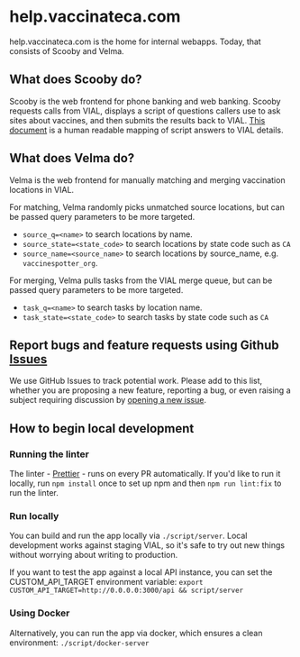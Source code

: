 # help.vaccinateca.com

help.vaccinateca.com is the home for internal webapps. Today, that consists of Scooby and Velma.

## What does Scooby do?

Scooby is the web frontend for phone banking and web banking. Scooby requests calls from VIAL, 
displays a script of questions callers use to ask sites about vaccines, and then submits the results back to VIAL.
[This document](apimapping.md) is a human readable mapping of script answers to VIAL details.

## What does Velma do?

Velma is the web frontend for manually matching and merging vaccination locations in VIAL. 

For matching, Velma randomly picks unmatched source locations, but can be passed query parameters to be more targeted.
- `source_q=<name>` to search locations by name.
- `source_state=<state_code>` to search locations by state code such as `CA`
- `source_name=<source_name>` to search locations by source_name, e.g. `vaccinespotter_org`.

For merging, Velma pulls tasks from the VIAL merge queue, but can be passed query parameters to be more targeted.
- `task_q=<name>` to search tasks by location name.
- `task_state=<state_code>` to search tasks by state code such as `CA`

## Report bugs and feature requests using Github [Issues](https://github.com/CAVaccineInventory/help.vaccinate/issues)

We use GitHub Issues to track potential work. Please add to this list,
whether you are proposing a new feature, reporting a bug, or even
raising a subject requiring discussion by [opening a new
issue](https://github.com/CAVaccineInventory/help.vaccinate/issues/new).

## How to begin local development

### Running the linter

The linter - [Prettier](https://prettier.io/) - runs on every PR
automatically. If you'd like to run it locally, run `npm install` once
to set up npm and then `npm run lint:fix` to run the linter.

### Run locally

You can build and run the app locally via `./script/server`. Local
development works against staging VIAL, so it's safe to try out new
things without worrying about writing to production.

If you want to test the app against a local API instance, you can set
the CUSTOM_API_TARGET environment variable: `export CUSTOM_API_TARGET=http://0.0.0.0:3000/api && script/server`

### Using Docker

Alternatively, you can run the app via docker, which ensures a clean
environment: `./script/docker-server`
